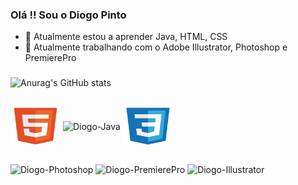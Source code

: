 ### Olá !! Sou o Diogo Pinto 

- 🔭 Atualmente estou a aprender Java, HTML, CSS
- 🎨 Atualmente trabalhando com o Adobe Illustrator, Photoshop e PremierePro

###

  ![Anurag's GitHub stats](https://github-readme-stats.vercel.app/api?username=DPinto20&show_icons=true&theme=tokyonight)

<div style="display: inline_block"><br>
  
  <img align="center" alt="Diogo-HTML" height="60" width="80" src="https://raw.githubusercontent.com/devicons/devicon/master/icons/html5/html5-original.svg">
    <img align="center" alt="Diogo-Java" height="60" width="80" src="https://cdn.jsdelivr.net/gh/devicons/devicon@latest/icons/java/java-original-wordmark.svg">
  <img align="center" alt="Diogo-CSS" height="60" width="80" src="https://raw.githubusercontent.com/devicons/devicon/master/icons/css3/css3-original.svg">
          
          
</div>

##

<div>

  <img align="center" alt="Diogo-Photoshop" height="60" width="80" src="https://cdn.jsdelivr.net/gh/devicons/devicon@latest/icons/photoshop/photoshop-original.svg">
  <img align="center" alt="Diogo-PremierePro" height="60" width="80" src="https://cdn.jsdelivr.net/gh/devicons/devicon@latest/icons/premierepro/premierepro-original.svg">
  <img align="center" alt="Diogo-Illustrator" height="60" width="80" src="https://cdn.jsdelivr.net/gh/devicons/devicon@latest/icons/illustrator/illustrator-plain.svg">

          
</div>
